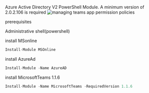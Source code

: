 Azure Active Directory V2 PowerShell Module. A minimum version of 2.0.2.106 is required
![managing teams app permission policies](./images/app_permission_policy_management.PNG)

prerequisites

Administrative shell(powershell)

install MSonline
```ts
Install-Module MSOnline
```
install AzureAd
```ts
Install-Module -Name AzureAD
```
install MicrosoftTeams 1.1.6
```ts
Install-Module -Name MicrosoftTeams -RequiredVersion 1.1.6
```
